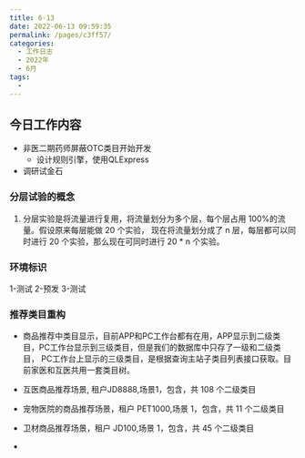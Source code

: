 ```yaml
---
title: 6-13
date: 2022-06-13 09:59:35
permalink: /pages/c3ff57/
categories:
  - 工作日志
  - 2022年
  - 6月
tags:
  - 
---
```

## 今日工作内容

- 非医二期药师屏蔽OTC类目开始开发
  - 设计规则引擎，使用QLExpress
- 调研试金石

### 分层试验的概念

1. 分层实验是将流量进行复用，将流量划分为多个层，每个层占用 100%的流量。假设原来每层能做 20 个实验，
现在将流量划分成了 n 层，每层都可以同时进行 20 个实验，那么现在可同时进行 20 * n 个实验。

### 环境标识
1-测试 2-预发 3-测试

### 推荐类目重构
- 商品推荐中类目显示，目前APP和PC工作台都有在用，APP显示到二级类目，PC工作台显示到三级类目，但是我们的数据库中只存了一级和二级类目，
PC工作台上显示的三级类目，是根据查询主站子类目列表接口获取。目前家医和互医共用一套类目树。

- 互医商品推荐场景, 租户JD8888,场景1，包含，共 108 个二级类目
- 宠物医院的商品推荐场景，租户 PET1000,场景 1，包含，共 11 个二级类目
- 卫材商品推荐场景，租户 JD100,场景 1，包含，共 45 个二级类目
- 














